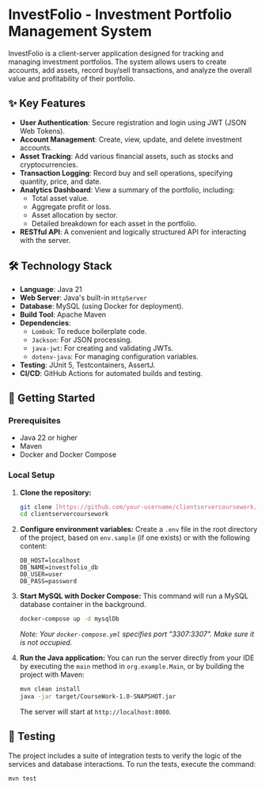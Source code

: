 # InvestFolio - Investment Portfolio Management System

InvestFolio is a client-server application designed for tracking and managing investment portfolios. The system allows users to create accounts, add assets, record buy/sell transactions, and analyze the overall value and profitability of their portfolio.

## ✨ Key Features

* **User Authentication**: Secure registration and login using JWT (JSON Web Tokens).
* **Account Management**: Create, view, update, and delete investment accounts.
* **Asset Tracking**: Add various financial assets, such as stocks and cryptocurrencies.
* **Transaction Logging**: Record buy and sell operations, specifying quantity, price, and date.
* **Analytics Dashboard**: View a summary of the portfolio, including:
    * Total asset value.
    * Aggregate profit or loss.
    * Asset allocation by sector.
    * Detailed breakdown for each asset in the portfolio.
* **RESTful API**: A convenient and logically structured API for interacting with the server.

## 🛠️ Technology Stack

* **Language**: Java 21
* **Web Server**: Java's built-in `HttpServer`
* **Database**: MySQL (using Docker for deployment).
* **Build Tool**: Apache Maven
* **Dependencies**:
    * `Lombok`: To reduce boilerplate code.
    * `Jackson`: For JSON processing.
    * `java-jwt`: For creating and validating JWTs.
    * `dotenv-java`: For managing configuration variables.
* **Testing**: JUnit 5, Testcontainers, AssertJ.
* **CI/CD**: GitHub Actions for automated builds and testing.

## 🚀 Getting Started

### Prerequisites

* Java 22 or higher
* Maven
* Docker and Docker Compose

### Local Setup

1.  **Clone the repository:**
    ```bash
    git clone [https://github.com/your-username/clientservercoursework.git](https://github.com/your-username/clientservercoursework.git)
    cd clientservercoursework
    ```

2.  **Configure environment variables:**
    Create a `.env` file in the root directory of the project, based on `env.sample` (if one exists) or with the following content:
    ```
    DB_HOST=localhost
    DB_NAME=investfolio_db
    DB_USER=user
    DB_PASS=password
    ```

3.  **Start MySQL with Docker Compose:**
    This command will run a MySQL database container in the background.
    ```bash
    docker-compose up -d mysqlDb
    ```
    *Note: Your `docker-compose.yml` specifies port "3307:3307". Make sure it is not occupied.*

4.  **Run the Java application:**
    You can run the server directly from your IDE by executing the `main` method in `org.example.Main`, or by building the project with Maven:
    ```bash
    mvn clean install
    java -jar target/CourseWork-1.0-SNAPSHOT.jar
    ```
    The server will start at `http://localhost:8080`.

## 🧪 Testing

The project includes a suite of integration tests to verify the logic of the services and database interactions. To run the tests, execute the command:
```bash
mvn test
```
